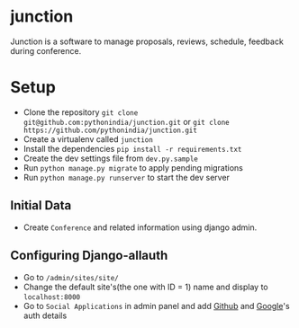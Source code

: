 junction
========

Junction is a software to manage proposals, reviews, schedule, feedback during conference.

Setup
=====

- Clone the repository `git clone git@github.com:pythonindia/junction.git` or `git clone https://github.com/pythonindia/junction.git`
- Create a virtualenv called `junction`
- Install the dependencies `pip install -r requirements.txt`
- Create the dev settings file from `dev.py.sample`
- Run `python manage.py migrate` to apply pending migrations
- Run `python manage.py runserver` to start the dev server

Initial Data
------------
- Create `Conference` and related information using django admin.

Configuring Django-allauth
---------------------------

 - Go to `/admin/sites/site/` 
 - Change the default site's(the one with ID = 1) name and display to `localhost:8000`
 - Go to `Social Applications` in admin panel and add [Github](http://django-allauth.readthedocs.org/en/latest/providers.html#github) and [Google](http://django-allauth.readthedocs.org/en/latest/providers.html#google)'s auth details
